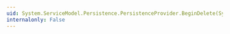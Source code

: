 ```yaml
---
uid: System.ServiceModel.Persistence.PersistenceProvider.BeginDelete(System.Object,System.TimeSpan,System.AsyncCallback,System.Object)
internalonly: False
---
```

